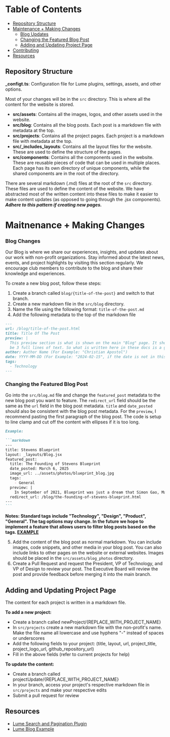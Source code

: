 # Table of Contents
  - [Repository Structure](#repository-structure)
  - [Maintenance + Making Changes](#maintenance--making-changes)
    - [Blog Updates](#blog-changes)
    - [Changing the Featured Blog Post](#changing-the-featured-blog-post)
    - [Adding and Updating Project Page](#adding-and-updating-project-page)
  - [Contributing](#contributing)
  - [Resources](#resources)

## Repository Structure

**_configt.ts**: Configuration file for Lume plugins, settings, assets, and other options.

Most of your changes will be in the `src` directory. This is where all the content for the website is stored.
- **src/assets**: Contains all the images, logos, and other assets used in the website.
- **src/blog**: Contains all the blog posts. Each post is a markdown file with metadata at the top.
- **src/projects**: Contains all the project pages. Each project is a markdown file with metadata at the top.
- **src/_includes_layouts**: Contains all the layout files for the website. These are used to define the structure of the pages.
- **src/components**: Contains all the components used in the website. These are reusable pieces of code that can be used in multiple places. Each page has its own directory of unique components, while the shared components are in the root of the directory.

There are several markdown (.md) files at the root of the `src` directory. These files are used to define the content of the website. We have abstracted most of the written content into these files to make it easier to make content updates (as opposed to going through the .jsx components). ***Adhere to this pattern if creating new pages.***

# Maitnenance + Making Changes

### Blog Changes

Our Blog is where we share our experiences, insights, and updates about our work with non-profit organizations. Stay informed about the latest news, events, and project highlights by visiting this section regularly. We encourage club members to contribute to the blog and share their knowledge and experiences.

To create a new blog post, follow these steps:

1. Create a branch called `blog/{title-of-the-post}` and switch to that branch.
2. Create a new markdown file in the `src/blog` directory.
3. Name the file using the following format: `title-of-the-post.md`
4. Add the following metadata to the top of the markdown file

```markdown
---
url: /blog/title-of-the-post.html
title: Title Of The Post
preview: |
  This preview section is what is shown on the main "Blog" page. It should be a brief summary of the post. We have not decided on a character limit yet, but it should be consistent with the other posts on the page so that it does not look too strange. The recommended length would
  be 3 full lines of text. So what is written here in these docs is a good target point of what you should be writing.
author: Author Name (For Example: "Christian Apostol")
date: YYYY-MM-DD (For Example: "2024-02-15", if the date is not in this format it will error out)
tags: 
  - Technology
---
```

### Changing the Featured Blog Post

Go into the `src/blog.md` file and change the `featured_post` metadata to the new blog post you want to feature. The `redirect_url` field should be the same as the `url` field in the blog post metadata. `title` and `date_posted` should also be consistent with the blog post metadata. For the `preview`, I recommend pasting the first paragraph of the blog post. The code is setup to line clamp and cut off the content with ellipses if it is too long.

````markdown
Example:

```markdown
---
title: Stevens Blueprint
layout: _layouts/Blog.jsx
featured_post:
  title: The Founding of Stevens Blueprint
  date_posted: March 6, 2025
  image_url: ../assets/photos/blueprint_blog.jpg
  tags:
    - General
  preview: |
    In September of 2021, Blueprint was just a dream that Simon Gao, Max Shi, and Hamzah Nizami all shared. Inspired by Blueprint chapters at other universities, they wanted to bring the same organization to Stevens. Blueprint would connect project teams of Stevens students to non-profit organizations (NPOs) to provide software solutions free of charge. However, all three of them were seniors, and not able to make Blueprint a fully registered organization (RSO) before graduating. Little did they know that they would lay the groundwork for what Blueprint has become in just two years, an organization with over 60 members that has worked on projects for five NPOs thus far.
  redirect_url: /blog/the-founding-of-stevens-blueprint.html
---
```
````

**Notes: Standard tags include "Technology", "Design", "Product", "General". The tag options may change. In the future we hope to implement a feature that allows users to filter blog posts based on the tags. [EXAMPLE](https://lume.land/blog/archive/)**

5. Add the content of the blog post as normal markdown. You can include images, code snippets, and other media in your blog post. You can also include links to other pages on the website or external websites. Images should be placed in the `src/assets/blog_photos` directory.
6. Create a Pull Request and request the President, VP of Technology, and VP of Design to review your post. The Executive Board will review the post and provide feedback before merging it into the main branch.


## Adding and Updating Project Page

The content for each project is written in a markdown file.

**To add a new project:**

- Create a branch called newProject/{REPLACE_WITH_PROJECT_NAME}
- In `src/projects` create a new markdown file with the non-profit's name. Make the file name all lowercase and use hyphens "-" instead of spaces or underscores
- Add the following fields to your project: (title, layout, url, project_title, project_logo_url, github_repository_url)
- Fill in the above fields (refer to current projects for help)

**To update the content:**

- Create a branch called projectUpdate/{REPLACE_WITH_PROJECT_NAME}
- In your branch, access your project's respective markdown file in `src/projects` and make your respective edits
- Submit a pull request for review

## Resources

- [Lume Search and Pagination Plugin](https://lume.land/docs/core/searching/#searching-pages)
- [Lume Blog Example](https://lume.land/blog/)
